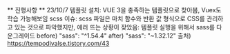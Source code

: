 ** 진행사항 **
23/10/7
템플릿 설치:
VUE 3을 충족하는 템플릿으로 찾아봄, Vuex도 학습 가능해보임
scss 이슈:
scss 파일은 마치 함수와 반환 값 형식으로 CSS를 관리하고 있는 것으로 파악했지만, 에러 뜨는 상황이 잦았음: 템플릿 실행을 위해서 sass를 다운그레이드
before) "sass": "^1.54.4"
after) "sass": "~1.32.12"
출처) https://tempodivalse.tistory.com/43